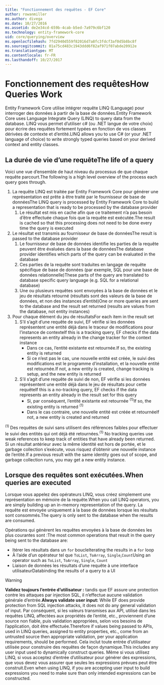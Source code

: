 ```yaml
---
title: "Fonctionnement des requêtes - EF Core"
author: rowanmiller
ms.author: divega
ms.date: 10/27/2016
ms.assetid: de2e34cd-659b-4cab-b5ed-7a979c6bf120
ms.technology: entity-framework-core
uid: core/querying/overview
ms.openlocfilehash: 7fd2940d559f82016d7a8fc3fdcf3af0d5b8bc8f
ms.sourcegitcommit: 01a75cd483c1943ddd6f82af971f07abde20912e
ms.translationtype: MT
ms.contentlocale: fr-FR
ms.lasthandoff: 10/27/2017
---
```

# <a name="how-queries-work"></a><span data-ttu-id="25e1e-102">Fonctionnement des requêtes</span><span class="sxs-lookup"><span data-stu-id="25e1e-102">How Queries Work</span></span>

<span data-ttu-id="25e1e-103">Entity Framework Core utilise intégrer requête LINQ (Language) pour interroger des données à partir de la base de données.</span><span class="sxs-lookup"><span data-stu-id="25e1e-103">Entity Framework Core uses Language Integrate Query (LINQ) to query data from the database.</span></span> <span data-ttu-id="25e1e-104">LINQ vous permet d’utiliser c# (ou .NET langue de votre choix) pour écrire des requêtes fortement typées en fonction de vos classes dérivées de contexte et d’entité.</span><span class="sxs-lookup"><span data-stu-id="25e1e-104">LINQ allows you to use C# (or your .NET language of choice) to write strongly typed queries based on your derived context and entity classes.</span></span>

## <a name="the-life-of-a-query"></a><span data-ttu-id="25e1e-105">La durée de vie d’une requête</span><span class="sxs-lookup"><span data-stu-id="25e1e-105">The life of a query</span></span>

<span data-ttu-id="25e1e-106">Voici une vue d’ensemble de haut niveau du processus de que chaque requête parcourt.</span><span class="sxs-lookup"><span data-stu-id="25e1e-106">The following is a high level overview of the process each query goes through.</span></span>

1. <span data-ttu-id="25e1e-107">La requête LINQ est traitée par Entity Framework Core pour générer une représentation est prête à être traité par le fournisseur de base de données</span><span class="sxs-lookup"><span data-stu-id="25e1e-107">The LINQ query is processed by Entity Framework Core to build a representation that is ready to be processed by the database provider</span></span>
   1. <span data-ttu-id="25e1e-108">Le résultat est mis en cache afin que ce traitement n’a pas besoin d’être effectuée chaque fois que la requête est exécutée.</span><span class="sxs-lookup"><span data-stu-id="25e1e-108">The result is cached so that this processing does not need to be done every time the query is executed</span></span>
2. <span data-ttu-id="25e1e-109">Le résultat est transmis au fournisseur de base de données</span><span class="sxs-lookup"><span data-stu-id="25e1e-109">The result is passed to the database provider</span></span>
   1. <span data-ttu-id="25e1e-110">Le fournisseur de base de données identifie les parties de la requête peuvent être évaluées dans la base de données</span><span class="sxs-lookup"><span data-stu-id="25e1e-110">The database provider identifies which parts of the query can be evaluated in the database</span></span>
   2. <span data-ttu-id="25e1e-111">Ces parties de la requête sont traduites en langage de requête spécifique de base de données (par exemple, SQL pour une base de données relationnelle)</span><span class="sxs-lookup"><span data-stu-id="25e1e-111">These parts of the query are translated to database specific query language (e.g. SQL for a relational database)</span></span>
   3. <span data-ttu-id="25e1e-112">Une ou plusieurs requêtes sont envoyées à la base de données et le jeu de résultats retourné (résultats sont des valeurs de la base de données, et non des instances d’entité)</span><span class="sxs-lookup"><span data-stu-id="25e1e-112">One or more queries are sent to the database and the result set returned (results are values from the database, not entity instances)</span></span>
3. <span data-ttu-id="25e1e-113">Pour chaque élément du jeu de résultats</span><span class="sxs-lookup"><span data-stu-id="25e1e-113">For each item in the result set</span></span>
   1. <span data-ttu-id="25e1e-114">S’il s’agit d’une requête de suivi, EF vérifie si les données représentent une entité déjà dans le traceur de modifications pour l’instance de contexte</span><span class="sxs-lookup"><span data-stu-id="25e1e-114">If this is a tracking query, EF checks if the data represents an entity already in the change tracker for the context instance</span></span>
      * <span data-ttu-id="25e1e-115">Dans ce cas, l’entité existante est retournée.</span><span class="sxs-lookup"><span data-stu-id="25e1e-115">If so, the existing entity is returned</span></span>
      * <span data-ttu-id="25e1e-116">Si ce n’est pas le cas, une nouvelle entité est créée, le suivi des modifications est le programme d’installation, et la nouvelle entité est retournée.</span><span class="sxs-lookup"><span data-stu-id="25e1e-116">If not, a new entity is created, change tracking is setup, and the new entity is returned</span></span>
   2. <span data-ttu-id="25e1e-117">S’il s’agit d’une requête de suivi de non, EF vérifie si les données représentent une entité déjà dans le jeu de résultats pour cette requête</span><span class="sxs-lookup"><span data-stu-id="25e1e-117">If this is a no-tracking query, EF checks if the data represents an entity already in the result set for this query</span></span>
      * <span data-ttu-id="25e1e-118">Si, par conséquent, l’entité existante est retournée <sup>(1)</sup></span><span class="sxs-lookup"><span data-stu-id="25e1e-118">If so, the existing entity is returned <sup>(1)</sup></span></span>
      * <span data-ttu-id="25e1e-119">Dans le cas contraire, une nouvelle entité est créée et retournée</span><span class="sxs-lookup"><span data-stu-id="25e1e-119">If not, a new entity is created and returned</span></span>

<span data-ttu-id="25e1e-120"><sup>(1) </sup> Des requêtes de suivi sans utilisent des références faibles pour effectuer le suivi des entités qui ont déjà été retournées.</span><span class="sxs-lookup"><span data-stu-id="25e1e-120"><sup>(1)</sup> No tracking queries use weak references to keep track of entities that have already been returned.</span></span> <span data-ttu-id="25e1e-121">Si un résultat antérieur avec la même identité est hors de portée, et le garbage collection s’exécute, vous risquez d’obtenir une nouvelle instance de l’entité.</span><span class="sxs-lookup"><span data-stu-id="25e1e-121">If a previous result with the same identity goes out of scope, and garbage collection runs, you may get a new entity instance.</span></span>

## <a name="when-queries-are-executed"></a><span data-ttu-id="25e1e-122">Lorsque des requêtes sont exécutées.</span><span class="sxs-lookup"><span data-stu-id="25e1e-122">When queries are executed</span></span>

<span data-ttu-id="25e1e-123">Lorsque vous appelez des opérateurs LINQ, vous créez simplement une représentation en mémoire de la requête.</span><span class="sxs-lookup"><span data-stu-id="25e1e-123">When you call LINQ operators, you are simply building up an in-memory representation of the query.</span></span> <span data-ttu-id="25e1e-124">La requête est envoyée uniquement à la base de données lorsque les résultats sont consommés.</span><span class="sxs-lookup"><span data-stu-id="25e1e-124">The query is only sent to the database when the results are consumed.</span></span>

<span data-ttu-id="25e1e-125">Opérations qui génèrent les requêtes envoyées à la base de données les plus courantes sont :</span><span class="sxs-lookup"><span data-stu-id="25e1e-125">The most common operations that result in the query being sent to the database are:</span></span>
* <span data-ttu-id="25e1e-126">Itérer les résultats dans un `for` boucle</span><span class="sxs-lookup"><span data-stu-id="25e1e-126">Iterating the results in a `for` loop</span></span>
* <span data-ttu-id="25e1e-127">À l’aide d’un opérateur tel que `ToList`, `ToArray`, `Single`,`Count`</span><span class="sxs-lookup"><span data-stu-id="25e1e-127">Using an operator such as `ToList`, `ToArray`, `Single`, `Count`</span></span>
* <span data-ttu-id="25e1e-128">Liaison de données les résultats d’une requête à une interface utilisateur</span><span class="sxs-lookup"><span data-stu-id="25e1e-128">Databinding the results of a query to a UI</span></span>

> [!WARNING]  
> <span data-ttu-id="25e1e-129">**Validez toujours l’entrée d’utilisateur :** tandis que EF assure une protection contre les attaques par injection SQL, il n’effectue aucune validation générale d’entrée.</span><span class="sxs-lookup"><span data-stu-id="25e1e-129">**Always validate user input:** While EF does provide protection from SQL injection attacks, it does not do any general validation of input.</span></span> <span data-ttu-id="25e1e-130">Par conséquent, si les valeurs transmises aux API, utilisé dans les requêtes LINQ, affectées aux propriétés de l’entité, etc., proviennent d’une source non fiable, puis validation appropriées, selon vos besoins de l’application, doit être effectuée.</span><span class="sxs-lookup"><span data-stu-id="25e1e-130">Therefore if values being passed to APIs, used in LINQ queries, assigned to entity properties, etc., come from an untrusted source then appropriate validation, per your application requirements, should be performed.</span></span> <span data-ttu-id="25e1e-131">Cela inclut toute entrée d’utilisateur utilisée pour construire des requêtes de façon dynamique.</span><span class="sxs-lookup"><span data-stu-id="25e1e-131">This includes any user input used to dynamically construct queries.</span></span> <span data-ttu-id="25e1e-132">Même si vous utilisez LINQ, si vous acceptez d’entrée d’utilisateur pour générer des expressions, que vous devez vous assurer que seules les expressions prévues peut être construit.</span><span class="sxs-lookup"><span data-stu-id="25e1e-132">Even when using LINQ, if you are accepting user input to build expressions you need to make sure than only intended expressions can be constructed.</span></span>

